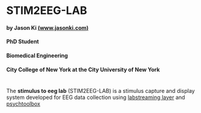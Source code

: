 # STIM2EEG-LAB 
#### by Jason Ki [(www.jasonki.com)](https://www.jasonki.com) 
#### PhD Student 
#### Biomedical Engineering 
#### City College of New York at the City University of New York <h1>
#### 


The **stimulus to eeg lab** (STIM2EEG-LAB) is a stimulus capture and display system developed for EEG data collection using [labstreaming layer](https://github.com/sccn/labstreaminglayer) and [psychtoolbox](http://psychtoolbox.org/)
